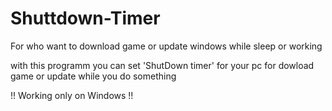 # Shuttdown-Timer
For who want to download game or update windows while sleep or working 

with this programm you can set 'ShutDown timer' for your pc for dowload game or update
while you do something 


!! Working only on Windows !!
